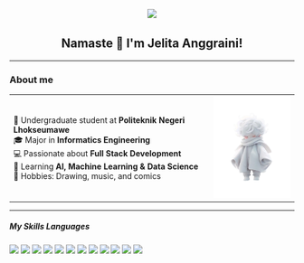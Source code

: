 <p align="center">
  <img src="https://media.giphy.com/media/pVGsAWjzvXcZW4ZBTE/giphy.gif" width="700"/>
</p>

<h2 align="center">Namaste 🙏 I'm Jelita Anggraini!</h2>

<!--
**jelita009/jelita009** is a ✨ _special_ ✨ repository because its `README.md` (this file) appears on your GitHub profile.

Here are some ideas to get you started:

- 🔭 I’m currently working on ...
- 🌱 I’m currently learning ...
- 👯 I’m looking to collaborate on ...
- 🤔 I’m looking for help with ...
- 💬 Ask me about ...
- 📫 How to reach me: ...
- 😄 Pronouns: ...
- ⚡ Fun fact: ...
-->
-----------------------------------------
### About me

<table border="0" width="100%">
  <tr>
    <td width="70%" valign="middle">
      🚀 Undergraduate student at <b>Politeknik Negeri Lhokseumawe</b><br>
      🎓 Major in <b>Informatics Engineering</b><br>
      💻 Passionate about <b>Full Stack Development</b><br>
      🤖 Learning <b>AI, Machine Learning & Data Science</b><br>
      🎨 Hobbies: Drawing, music, and comics
    </td>
    <td width="30%" align="center" valign="middle">
      <img src="img/anime.png" width="350"/>
    </td>
  </tr>
</table>

-------------------------------------

##### My Skills Languages

<img src="https://img.shields.io/badge/HTML5-E34F26?style=for-the-badge&logo=html5&logoColor=white" /> <img src="https://img.shields.io/badge/C-00599C?style=for-the-badge&logo=c&logoColor=white" /> <img src="https://img.shields.io/badge/JavaScript-323330?style=for-the-badge&logo=javascript&logoColor=F7DF1E" /> <img src="https://img.shields.io/badge/PHP-777BB4?style=for-the-badge&logo=php&logoColor=white" /> <img src="https://img.shields.io/badge/Python-FFD43B?style=for-the-badge&logo=python&logoColor=blue" /> <img src="https://img.shields.io/badge/R-276DC3?style=for-the-badge&logo=r&logoColor=white" /> <img src="https://img.shields.io/badge/Haskell-5D4F85?style=for-the-badge&logo=haskell&logoColor=white" /> <img src="https://img.shields.io/badge/Dart-0175C2?style=for-the-badge&logo=dart&logoColor=white" /> <img src="https://img.shields.io/badge/Laragon-0E83CD?style=for-the-badge&logo=Laragon&logoColor=white" /> <img src="https://img.shields.io/badge/Laravel-FF2D20?style=for-the-badge&logo=laravel&logoColor=white" /> <img src="https://img.shields.io/badge/React-20232A?style=for-the-badge&logo=react&logoColor=61DAFB" /> <img src="https://img.shields.io/badge/Bootstrap-563D7C?style=for-the-badge&logo=bootstrap&logoColor=white" />
